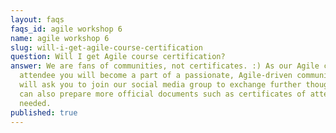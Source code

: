 ```yaml
---
layout: faqs
faqs_id: agile workshop 6
name: agile workshop 6
slug: will-i-get-agile-course-certification
question: Will I get Agile course certification?
answer: We are fans of communities, not certificates. :) As our Agile course
  attendee you will become a part of a passionate, Agile-driven community. We
  will ask you to join our social media group to exchange further thoughts. We
  can also prepare more official documents such as certificates of attendance if
  needed.
published: true
---
```

